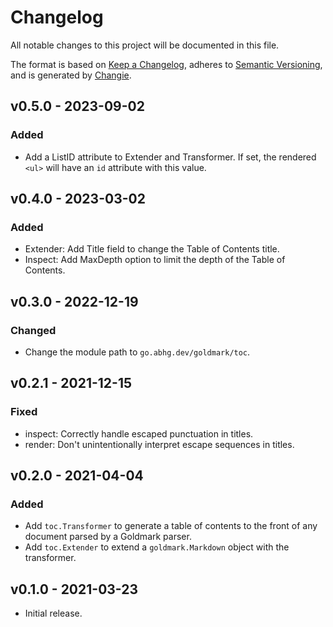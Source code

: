 # Changelog
All notable changes to this project will be documented in this file.

The format is based on [Keep a Changelog](https://keepachangelog.com/en/1.0.0/),
adheres to [Semantic Versioning](https://semver.org/spec/v2.0.0.html),
and is generated by [Changie](https://github.com/miniscruff/changie).

## v0.5.0 - 2023-09-02
### Added
- Add a ListID attribute to Extender and Transformer.
  If set, the rendered `<ul>` will have an `id` attribute with this value.

## v0.4.0 - 2023-03-02
### Added
- Extender: Add Title field to change the Table of Contents title.
- Inspect: Add MaxDepth option to limit the depth of the Table of Contents.

## v0.3.0 - 2022-12-19
### Changed
- Change the module path to `go.abhg.dev/goldmark/toc`.

## v0.2.1 - 2021-12-15
### Fixed
- inspect: Correctly handle escaped punctuation in titles.
- render: Don't unintentionally interpret escape sequences in titles.

## v0.2.0 - 2021-04-04
### Added
- Add `toc.Transformer` to generate a table of contents to the front of any
  document parsed by a Goldmark parser.
- Add `toc.Extender` to extend a `goldmark.Markdown` object with the
  transformer.

## v0.1.0 - 2021-03-23
- Initial release.
